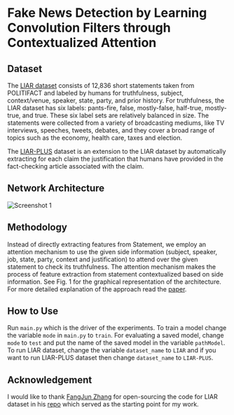 # Fake News Detection by Learning Convolution Filters through Contextualized Attention

## Dataset
The [LIAR dataset](https://github.com/thiagorainmaker77/liar_dataset) consists of 12,836 short statements taken from POLITIFACT and labeled by humans for truthfulness, subject, context/venue, speaker, state, party, and prior history. For truthfulness, the LIAR dataset has six labels: pants-fire, false, mostly-false, half-true, mostly-true, and true. These six label sets are relatively balanced in size. The statements were collected from a variety of broadcasting mediums, like TV interviews, speeches, tweets, debates, and they cover a broad range of topics such as the economy, health care, taxes and election.

The [LIAR-PLUS](https://github.com/Tariq60/LIAR-PLUS) dataset is an extension to the LIAR dataset by automatically extracting for each claim the justification that humans have provided in the fact-checking article associated with the claim.

## Network Architecture
<!-- The architecture diagram is shown below -->
<!-- ![Screenshot 1](https://github.com/ekagra-ranjan/fake-news-detection-LIAR-pytorch/blob/master/fake-net.png "Net") -->
![Screenshot 1](https://github.com/ekagra-ranjan/fake-news-detection-LIAR-pytorch/blob/master/fake-net.png "Net")


## Methodology
Instead of directly extracting features from Statement, we employ an attention mechanism to use the given side information (subject, speaker, job, state, party, context and justification) to attend over the given statement to check its truthfulness. The attention mechanism makes the process of feature extraction from statement contextualized based on side information. See Fig. 1 for the graphical representation of
the architecture. For more detailed explanation of the approach read the [paper](https://www.researchgate.net/publication/341378920_Fake_News_Detection_by_Learning_Convolution_Filters_through_Contextualized_Attention).

## How to Use

Run `main.py` which is the driver of the experiments. To train a model change the variable `mode` in `main.py` to `train`. For evaluating a saved model, change `mode` to `test` and put the name of the saved model in the variable `pathModel`. To run LIAR dataset, change the variable `dataset_name` to `LIAR` and if you want to run LIAR-PLUS dataset then change `dataset_name` to `LIAR-PLUS`.

## Acknowledgement
I would like to thank [FangJun Zhang](https://github.com/zfjmike) for open-sourcing the code for LIAR dataset in his [repo](https://github.com/zfjmike/fake-news-detection) which served as the starting point for my work.
